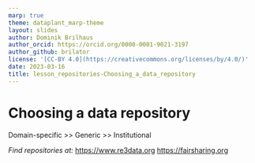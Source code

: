 ```yaml
---
marp: true
theme: dataplant_marp-theme
layout: slides
author: Dominik Brilhaus
author_orcid: https://orcid.org/0000-0001-9021-3197
author_github: brilator
license: '[CC-BY 4.0](https://creativecommons.org/licenses/by/4.0/)'
date: 2023-03-16
title: lesson_repositories-Choosing_a_data_repository
---
```


# Choosing a data repository

Domain-specific >> Generic >> Institutional

*Find repositories at:*
<https://www.re3data.org>
<https://fairsharing.org>
